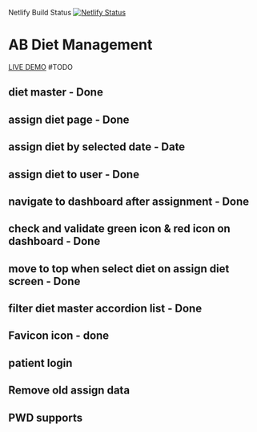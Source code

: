 Netlify Build Status [![Netlify Status](https://api.netlify.com/api/v1/badges/39b8ac24-9fca-4790-bae0-80b32de2578e/deploy-status)](https://app.netlify.com/sites/kolhapurganeshdarshan/deploys)
# AB Diet Management
[LIVE DEMO](http://kopganeshmurti.in/)
#TODO

## diet master - Done
## assign diet page - Done
## assign diet by selected date - Date
## assign diet to user - Done
## navigate to dashboard after assignment - Done
## check and validate green icon & red icon on dashboard - Done
## move to top when select diet on assign diet screen - Done
## filter diet master accordion list - Done
## Favicon icon - done
## patient login
## Remove old assign data
## PWD supports